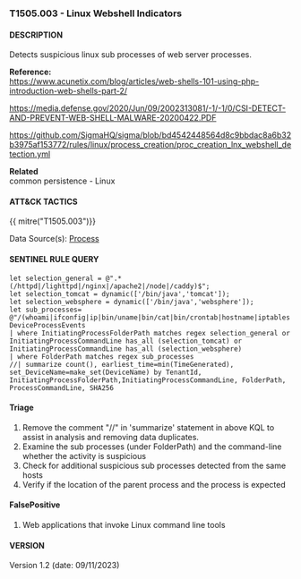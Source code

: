 ### T1505.003 - Linux Webshell Indicators

#### DESCRIPTION
Detects suspicious linux sub processes of web server processes.

**Reference:** <br>
<https://www.acunetix.com/blog/articles/web-shells-101-using-php-introduction-web-shells-part-2/>

<https://media.defense.gov/2020/Jun/09/2002313081/-1/-1/0/CSI-DETECT-AND-PREVENT-WEB-SHELL-MALWARE-20200422.PDF>

<https://github.com/SigmaHQ/sigma/blob/bd4542448564d8c9bbdac8a6b32b3975af153772/rules/linux/process_creation/proc_creation_lnx_webshell_detection.yml>

**Related**  
common persistence - Linux

#### ATT&CK TACTICS
{{ mitre("T1505.003")}}

Data Source(s): [Process](https://attack.mitre.org/datasources/DS0009/)

#### SENTINEL RULE QUERY  
~~~
let selection_general = @".*(/httpd|/lighttpd|/nginx|/apache2|/node|/caddy)$";
let selection_tomcat = dynamic(['/bin/java','tomcat']);
let selection_websphere = dynamic(['/bin/java','websphere']);
let sub_processes= @"/(whoami|ifconfig|ip|bin/uname|bin/cat|bin/crontab|hostname|iptables|netstat|pwd|route)$";
DeviceProcessEvents
| where InitiatingProcessFolderPath matches regex selection_general or InitiatingProcessCommandLine has_all (selection_tomcat) or InitiatingProcessCommandLine has_all (selection_websphere)
| where FolderPath matches regex sub_processes
//| summarize count(), earliest_time=min(TimeGenerated), set_DeviceName=make_set(DeviceName) by TenantId, InitiatingProcessFolderPath,InitiatingProcessCommandLine, FolderPath, ProcessCommandLine, SHA256
~~~

#### Triage  
1. Remove the comment "//" in 'summarize' statement in above KQL to assist in analysis and removing data duplicates.
2. Examine the sub processes (under FolderPath) and the command-line whether the activity is suspicious
3. Check for additional suspicious sub processes detected from the same hosts
4. Verify if the location of the parent process and the process is expected

#### FalsePositive  
1. Web applications that invoke Linux command line tools  

#### VERSION  
Version 1.2 (date: 09/11/2023)